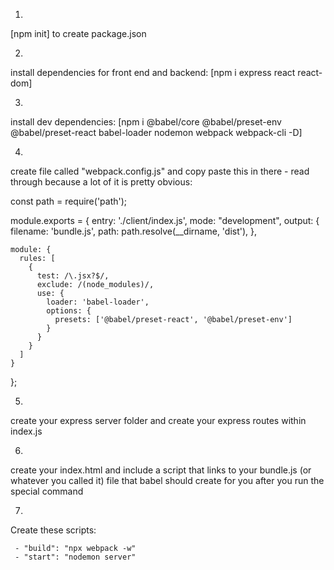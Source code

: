 1)
  [npm init] to create package.json

2)
  install dependencies for front end and backend:
  [npm i express react react-dom]

3)
  install dev dependencies:
  [npm i @babel/core @babel/preset-env @babel/preset-react babel-loader nodemon webpack webpack-cli -D]

4)
  create file called "webpack.config.js" and copy paste this in there - read through because a lot of it is pretty obvious:

  const path = require('path');

  module.exports = {
    entry: './client/index.js',
    mode: "development",
    output: {
      filename: 'bundle.js',
      path: path.resolve(__dirname, 'dist'),
    },

    module: {
      rules: [
        {
          test: /\.jsx?$/,
          exclude: /(node_modules)/,
          use: {
            loader: 'babel-loader',
            options: {
              presets: ['@babel/preset-react', '@babel/preset-env']
            }
          }
        }
      ]
    }

  };


5)
  create your express server folder and create your express routes within index.js

6)
  create your index.html and include a script that links to your bundle.js (or whatever you called it) file that babel should create for you after you run the special command

7)
  Create these scripts:

     - "build": "npx webpack -w"
     - "start": "nodemon server"